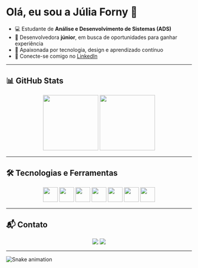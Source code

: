 # Olá, eu sou a Júlia Forny 👋

- 💻 Estudante de **Análise e Desenvolvimento de Sistemas (ADS)**
- 🌱 Desenvolvedora **júnior**, em busca de oportunidades para ganhar experiência
- 🚀 Apaixonada por tecnologia, design e aprendizado contínuo
- 🔗 Conecte-se comigo no [LinkedIn](https://www.linkedin.com/in/j%C3%BAlia-forny-b810182ab/)

---

## 📊 GitHub Stats

<div align="center">
  <img src="https://github-readme-stats.vercel.app/api?username=Jforny918&hide_title=false&hide_rank=false&show_icons=true&include_all_commits=true&count_private=true&disable_animations=false&theme=dracula&locale=pt-br&hide_border=false" height="150" />
  <img src="https://github-readme-stats.vercel.app/api/top-langs/?username=Jforny918&layout=compact&theme=dracula&hide_border=false" height="150" />
</div>

---

## 🛠️ Tecnologias e Ferramentas

<div align="center">
  <img src="https://cdn.jsdelivr.net/gh/devicons/devicon/icons/html5/html5-original.svg" height="40" />
  <img src="https://cdn.jsdelivr.net/gh/devicons/devicon/icons/css3/css3-original.svg" height="40" />
  <img src="https://cdn.jsdelivr.net/gh/devicons/devicon/icons/javascript/javascript-original.svg" height="40" />
  <img src="https://cdn.jsdelivr.net/gh/devicons/devicon/icons/python/python-original.svg" height="40" />
  <img src="https://cdn.jsdelivr.net/gh/devicons/devicon/icons/c/c-original.svg" height="40" />
  <img src="https://cdn.jsdelivr.net/gh/devicons/devicon/icons/photoshop/photoshop-plain.svg" height="40" />
  <img src="https://cdn.jsdelivr.net/gh/devicons/devicon/icons/github/github-original.svg" height="40" />
</div>

---

## 📬 Contato

<div align="center">
  <a href="mailto:juliaforny@gmail.com"><img src="https://img.shields.io/badge/Gmail-D14836?style=for-the-badge&logo=gmail&logoColor=white" /></a>
  <a href="https://www.linkedin.com/in/j%C3%BAlia-forny-b810182ab/" target="_blank"><img src="https://img.shields.io/badge/LinkedIn-0077B5?style=for-the-badge&logo=linkedin&logoColor=white" /></a>
</div>

---

![Snake animation](https://raw.githubusercontent.com/maurodesouza/maurodesouza/output/snake.svg)


